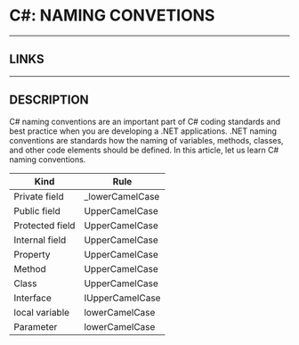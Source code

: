 # C#: NAMING CONVETIONS


---


## LINKS

[](https://www.c-sharpcorner.com/UploadFile/8a67c0/C-Sharp-coding-standards-and-naming-conventions/)



---



## DESCRIPTION

C# naming conventions are an important part of C# coding standards and best practice when you are developing a .NET applications. .NET naming conventions are standards how the naming of variables, methods, classes, and other code elements should be defined. In this article, let us learn C# naming conventions. 

| Kind            | Rule            |
|-----------------|-----------------|
| Private field   | _lowerCamelCase |
| Public field    | UpperCamelCase  |
| Protected field | UpperCamelCase  |
| Internal field  | UpperCamelCase  |
| Property        | UpperCamelCase  |
| Method          | UpperCamelCase  |
| Class           | UpperCamelCase  |
| Interface       | IUpperCamelCase |
| local variable  | lowerCamelCase  |
| Parameter       | lowerCamelCase  |
